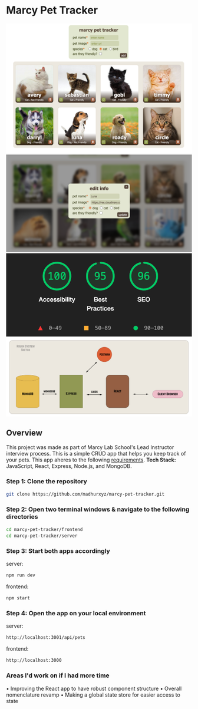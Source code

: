 # Marcy Pet Tracker
![Project Image](screenshots/main-app1.png)
![Project Image](screenshots/edit-form.png)
![Project Image](screenshots/accessibility-scores1.png)
![Project Image](screenshots/system-outline.png)

## Overview

This project was made as part of Marcy Lab School's Lead Instructor interview process. This is a simple CRUD app that helps you keep track of your pets. This app aheres to the following [requirements](https://github.com/The-Marcy-Lab-School/lead-instructor-take-home-challenge). **Tech Stack:** JavaScript, React, Express, Node.js, and MongoDB.

### Step 1: Clone the repository

```bash
git clone https://github.com/madhurxyz/marcy-pet-tracker.git
```

### Step 2: Open two terminal windows & navigate to the following directories

```bash
cd marcy-pet-tracker/frontend
cd marcy-pet-tracker/server
```

### Step 3: Start both apps accordingly

server:
```bash
npm run dev
```

frontend:
```bash
npm start
```

### Step 4: Open the app on your local environment

server:
```bash
http://localhost:3001/api/pets
```

frontend:
```bash
http://localhost:3000
```

### Areas I'd work on if I had more time
• Improving the React app to have robust component structure
• Overall nomenclature revamp
• Making a global state store for easier access to state